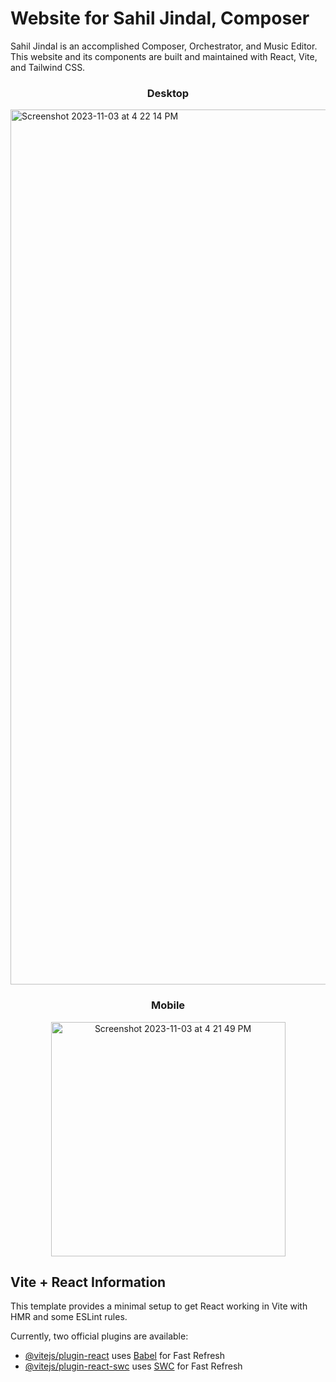 # Website for Sahil Jindal, Composer

Sahil Jindal is an accomplished Composer, Orchestrator, and Music Editor. This website and its components are built and maintained with React, Vite, and Tailwind CSS.

<h3 align="center">Desktop</h3>
<img width="1400" alt="Screenshot 2023-11-03 at 4 22 14 PM" src="https://github.com/actuallyitsnathaniel/sahil-site-fe/assets/38742706/4ecd9abf-43d3-4aaa-b05d-28eeaa765760"/>

<h3 align="center">Mobile</h3>
<p align="center">
  <img width="375" alt="Screenshot 2023-11-03 at 4 21 49 PM" src="https://github.com/actuallyitsnathaniel/sahil-site-fe/assets/38742706/9670b28a-3b6e-400a-b9fd-a14a2a6aec26" />
</p>


## Vite + React Information

This template provides a minimal setup to get React working in Vite with HMR and some ESLint rules.

Currently, two official plugins are available:

- [@vitejs/plugin-react](https://github.com/vitejs/vite-plugin-react/blob/main/packages/plugin-react/README.md) uses [Babel](https://babeljs.io/) for Fast Refresh
- [@vitejs/plugin-react-swc](https://github.com/vitejs/vite-plugin-react-swc) uses [SWC](https://swc.rs/) for Fast Refresh
